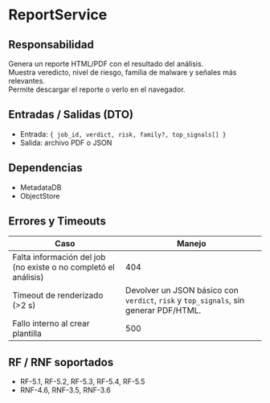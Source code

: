 # ReportService

## Responsabilidad
Genera un reporte HTML/PDF con el resultado del análisis.  
Muestra veredicto, nivel de riesgo, familia de malware y señales más relevantes.  
Permite descargar el reporte o verlo en el navegador.

## Entradas / Salidas (DTO)
- Entrada: `{ job_id, verdict, risk, family?, top_signals[] }`  
- Salida: archivo PDF o JSON

## Dependencias
- MetadataDB 
- ObjectStore 

## Errores y Timeouts
| Caso                                                            | Manejo                                                                               |
|-----------------------------------------------------------------|--------------------------------------------------------------------------------------|
| Falta información del job (no existe o no completó el análisis) | 404                                                                                  |
| Timeout de renderizado (>2 s)                                   | Devolver un JSON básico con `verdict`, `risk` y `top_signals`, sin generar PDF/HTML. |
| Fallo interno al crear plantilla                                | 500                                                                                  |

## RF / RNF soportados
- RF-5.1, RF-5.2, RF-5.3, RF-5.4, RF-5.5  
- RNF-4.6, RNF-3.5, RNF-3.6  